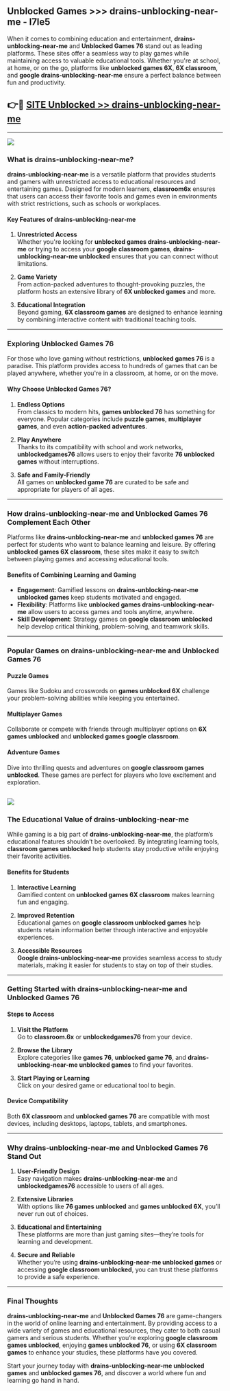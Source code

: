 ## Unblocked Games >>> drains-unblocking-near-me - l7le5 

When it comes to combining education and entertainment, **drains-unblocking-near-me** and **Unblocked Games 76** stand out as leading platforms. These sites offer a seamless way to play games while maintaining access to valuable educational tools. Whether you're at school, at home, or on the go, platforms like **unblocked games 6X**, **6X classroom**, and **google drains-unblocking-near-me** ensure a perfect balance between fun and productivity.
## 👉🔴 [SITE Unblocked >> drains-unblocking-near-me](http://premium.freeplayer.one?title=drains-unblocking-near-me&ref=22JU)
---
<a href="http://premium.freeplayer.one?title=drains-unblocking-near-me&ref=22JU/"><img src="https://github.com/user-attachments/assets/438f12ca-57a4-47a3-8ead-c64da593a1e5"/></a>
### What is drains-unblocking-near-me?  

**drains-unblocking-near-me** is a versatile platform that provides students and gamers with unrestricted access to educational resources and entertaining games. Designed for modern learners, **classroom6x** ensures that users can access their favorite tools and games even in environments with strict restrictions, such as schools or workplaces.  

#### Key Features of drains-unblocking-near-me  

1. **Unrestricted Access**  
   Whether you're looking for **unblocked games drains-unblocking-near-me** or trying to access your **google classroom games**, **drains-unblocking-near-me unblocked** ensures that you can connect without limitations.  

2. **Game Variety**  
   From action-packed adventures to thought-provoking puzzles, the platform hosts an extensive library of **6X unblocked games** and more.  

3. **Educational Integration**  
   Beyond gaming, **6X classroom games** are designed to enhance learning by combining interactive content with traditional teaching tools.  



---

### Exploring Unblocked Games 76  

For those who love gaming without restrictions, **unblocked games 76** is a paradise. This platform provides access to hundreds of games that can be played anywhere, whether you're in a classroom, at home, or on the move.  

#### Why Choose Unblocked Games 76?  

1. **Endless Options**  
   From classics to modern hits, **games unblocked 76** has something for everyone. Popular categories include **puzzle games**, **multiplayer games**, and even **action-packed adventures**.  

2. **Play Anywhere**  
   Thanks to its compatibility with school and work networks, **unblockedgames76** allows users to enjoy their favorite **76 unblocked games** without interruptions.  

3. **Safe and Family-Friendly**  
   All games on **unblocked game 76** are curated to be safe and appropriate for players of all ages.  

---

### How drains-unblocking-near-me and Unblocked Games 76 Complement Each Other  

Platforms like **drains-unblocking-near-me** and **unblocked games 76** are perfect for students who want to balance learning and leisure. By offering **unblocked games 6X classroom**, these sites make it easy to switch between playing games and accessing educational tools.  

#### Benefits of Combining Learning and Gaming  

- **Engagement**: Gamified lessons on **drains-unblocking-near-me unblocked games** keep students motivated and engaged.  
- **Flexibility**: Platforms like **unblocked games drains-unblocking-near-me** allow users to access games and tools anytime, anywhere.  
- **Skill Development**: Strategy games on **google classroom unblocked** help develop critical thinking, problem-solving, and teamwork skills.  

---

### Popular Games on drains-unblocking-near-me and Unblocked Games 76  

#### Puzzle Games  

Games like Sudoku and crosswords on **games unblocked 6X** challenge your problem-solving abilities while keeping you entertained.  

#### Multiplayer Games  

Collaborate or compete with friends through multiplayer options on **6X games unblocked** and **unblocked games google classroom**.  

#### Adventure Games  

Dive into thrilling quests and adventures on **google classroom games unblocked**. These games are perfect for players who love excitement and exploration.  

<a href="http://download.freeplayer.one?title=drains-unblocking-near-me&ref=23D/"><img src="https://github.com/user-attachments/assets/fe0c3e91-c8e1-489c-acf0-e2f614c12fb8"/></a>
---

### The Educational Value of drains-unblocking-near-me  

While gaming is a big part of **drains-unblocking-near-me**, the platform’s educational features shouldn’t be overlooked. By integrating learning tools, **classroom games unblocked** help students stay productive while enjoying their favorite activities.  

#### Benefits for Students  

1. **Interactive Learning**  
   Gamified content on **unblocked games 6X classroom** makes learning fun and engaging.  

2. **Improved Retention**  
   Educational games on **google classroom unblocked games** help students retain information better through interactive and enjoyable experiences.  

3. **Accessible Resources**  
   **Google drains-unblocking-near-me** provides seamless access to study materials, making it easier for students to stay on top of their studies.  

---

### Getting Started with drains-unblocking-near-me and Unblocked Games 76  

#### Steps to Access  

1. **Visit the Platform**  
   Go to **classroom.6x** or **unblockedgames76** from your device.  

2. **Browse the Library**  
   Explore categories like **games 76**, **unblocked game 76**, and **drains-unblocking-near-me unblocked games** to find your favorites.  

3. **Start Playing or Learning**  
   Click on your desired game or educational tool to begin.  

#### Device Compatibility  

Both **6X classroom** and **unblocked games 76** are compatible with most devices, including desktops, laptops, tablets, and smartphones.  

---

### Why drains-unblocking-near-me and Unblocked Games 76 Stand Out  

1. **User-Friendly Design**  
   Easy navigation makes **drains-unblocking-near-me** and **unblockedgames76** accessible to users of all ages.  

2. **Extensive Libraries**  
   With options like **76 games unblocked** and **games unblocked 6X**, you’ll never run out of choices.  

3. **Educational and Entertaining**  
   These platforms are more than just gaming sites—they’re tools for learning and development.  

4. **Secure and Reliable**  
   Whether you’re using **drains-unblocking-near-me unblocked games** or accessing **google classroom unblocked**, you can trust these platforms to provide a safe experience.  

---

### Final Thoughts  

**drains-unblocking-near-me** and **Unblocked Games 76** are game-changers in the world of online learning and entertainment. By providing access to a wide variety of games and educational resources, they cater to both casual gamers and serious students. Whether you’re exploring **google classroom games unblocked**, enjoying **games unblocked 76**, or using **6X classroom games** to enhance your studies, these platforms have you covered.  

Start your journey today with **drains-unblocking-near-me unblocked games** and **unblocked games 76**, and discover a world where fun and learning go hand in hand.  
